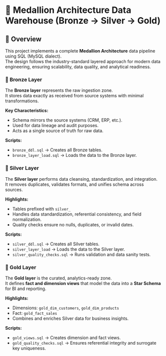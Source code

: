# 🧱 Medallion Architecture Data Warehouse (Bronze → Silver → Gold)

## 📖 Overview
This project implements a complete **Medallion Architecture** data pipeline using SQL (MySQL dialect).  
The design follows the industry-standard layered approach for modern data engineering, ensuring scalability, data quality, and analytical readiness.

### 🥉 Bronze Layer
The **Bronze layer** represents the raw ingestion zone.  
It stores data exactly as received from source systems with minimal transformations.

**Key Characteristics:**
- Schema mirrors the source systems (CRM, ERP, etc.).
- Used for data lineage and audit purposes.
- Acts as a single source of truth for raw data.

**Scripts:**
- `bronze_ddl.sql` → Creates all Bronze tables.
- `bronze_layer_load.sql` → Loads the data to the Bronze layer.

### 🥈 Silver Layer
The **Silver layer** performs data cleansing, standardization, and integration.  
It removes duplicates, validates formats, and unifies schema across sources.

**Highlights:**
- Tables prefixed with `silver_`
- Handles data standardization, referential consistency, and field normalization.
- Quality checks ensure no nulls, duplicates, or invalid dates.

**Scripts:**
- `silver_ddl.sql` → Creates all Silver tables.
- `silver_layer_load` → Loads the data to the Silver layer.
- `silver_quality_checks.sql` → Runs validation and data sanity tests.

### 🥇 Gold Layer
The **Gold layer** is the curated, analytics-ready zone.  
It defines **fact and dimension views** that model the data into a **Star Schema** for BI and reporting.

**Highlights:**
- Dimensions: `gold_dim_customers`, `gold_dim_products`
- Fact: `gold_fact_sales`
- Combines and enriches Silver data for business insights.

**Scripts:**
- `gold_views.sql` → Creates dimension and fact views.
- `gold_quality_checks.sql` → Ensures referential integrity and surrogate key uniqueness.
